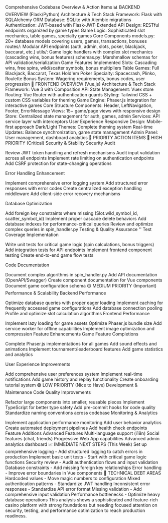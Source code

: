 Comprehensive Codebase Overview & Action Items
📊 BACKEND OVERVIEW (Flask/Python)
Architecture & Tech Stack
Framework: Flask with SQLAlchemy ORM
Database: SQLite with Alembic migrations
Authentication: JWT-based with Flask-JWT-Extended
API Design: RESTful endpoints organized by game types
Game Logic: Sophisticated slot mechanics, table games, specialty games
Core Components
models.py: 20+ database models covering users, games, transactions, bonuses
routes/: Modular API endpoints (auth, admin, slots, poker, blackjack, baccarat, etc.)
utils/: Game logic handlers with complex slot mechanics (cascading wins, bonus features)
schemas.py: Marshmallow schemas for API validation/serialization
Game Features Implemented
Slots: Cascading wins, free spins, wild/scatter symbols, bonus multipliers
Table Games: Full Blackjack, Baccarat, Texas Hold'em Poker
Specialty: Spacecrash, Plinko, Roulette
Bonus System: Wagering requirements, bonus codes, user progression
🎨 FRONTEND OVERVIEW (Vue.js)
Architecture & Tech Stack
Framework: Vue 3 with Composition API
State Management: Vuex store
Routing: Vue Router with authentication guards
Styling: Tailwind CSS + custom CSS variables for theming
Game Engine: Phaser.js integration for interactive games
Core Structure
Components: Header, LeftNavigation, Footer, ErrorMessage
Views: 15+ game/page views with responsive design
Store: Centralized state management for auth, games, admin
Services: API service layer with interceptors
User Experience
Responsive Design: Mobile-first approach
Dark/Light Themes: Complete theming system
Real-time Updates: Balance synchronization, game state management
Admin Panel: User management, dashboard analytics
🎯 PRIORITY ACTION ITEMS
🔴 HIGH PRIORITY (Critical)
Security & Stability
Security Audit

Review JWT token handling and refresh mechanisms
Audit input validation across all endpoints
Implement rate limiting on authentication endpoints
Add CSRF protection for state-changing operations

Error Handling Enhancement

Implement comprehensive error logging system
Add structured error responses with error codes
Create centralized exception handling middleware
Add client-side error recovery mechanisms

Database Optimization

Add foreign key constraints where missing (Slot.wild_symbol_id, scatter_symbol_id)
Implement proper cascade delete behaviors
Add database indexes for performance-critical queries
Review and optimize complex queries in spin_handler.py
Testing & Quality Assurance
''
Test Coverage Implementation

Write unit tests for critical game logic (spin calculations, bonus triggers)
Add integration tests for API endpoints
Implement frontend component testing
Create end-to-end game flow tests

Code Documentation

Document complex algorithms in spin_handler.py
Add API documentation (OpenAPI/Swagger)
Create component documentation for Vue components
Document game configuration schema
🟡 MEDIUM PRIORITY (Important)
Performance & Scalability
Backend Performance

Optimize database queries with proper eager loading
Implement caching for frequently accessed game configurations
Add database connection pooling
Profile and optimize slot calculation algorithms
Frontend Performance

Implement lazy loading for game assets
Optimize Phaser.js bundle size
Add service worker for offline capabilities
Implement image optimization and compression
Feature Enhancements
Game Feature Completions

Complete Phaser.js implementations for all games
Add sound effects and animations
Implement tournament/leaderboard features
Add game statistics and analytics

User Experience Improvements

Add comprehensive user preferences system
Implement real-time notifications
Add game history and replay functionality
Create onboarding tutorial system
🟢 LOW PRIORITY (Nice to Have)
Development & Maintenance
Code Quality Improvements

Refactor large components into smaller, reusable pieces
Implement TypeScript for better type safety
Add pre-commit hooks for code quality
Standardize naming conventions across codebase
Monitoring & Analytics

Implement application performance monitoring
Add user behavior analytics
Create automated deployment pipelines
Add health check endpoints
Feature Additions
Advanced Features
Multi-language support (i18n)
Social features (chat, friends)
Progressive Web App capabilities
Advanced admin analytics dashboard
📈 IMMEDIATE NEXT STEPS (This Week)
Set up comprehensive logging - Add structured logging to catch errors in production
Implement basic unit tests - Start with critical game logic functions
Security review - Audit authentication flows and input validation
Database constraints - Add missing foreign key relationships
Error handling - Improve error boundaries in Vue components
🔧 TECHNICAL DEBT AREAS
Hardcoded values - Move magic numbers to configuration
Mixed authentication patterns - Standardize JWT handling
Inconsistent error responses - Standardize API error format
Missing validation - Add comprehensive input validation
Performance bottlenecks - Optimize heavy database operations
This analysis shows a sophisticated and feature-rich casino platform with strong foundations but needing focused attention on security, testing, and performance optimization to reach production readiness.